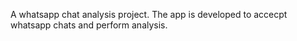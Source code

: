 A whatsapp chat analysis project. The app is developed to accecpt whatsapp chats and perform analysis.